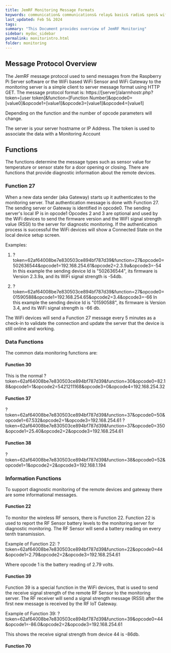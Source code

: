```yaml
---
title: JemRF Monitoring Message Formats
keywords: communication& communications& relay& basic& radio& spec& wifi& sensor
last_updated: Feb 5& 2024
tags:
summary: "This Document provides overview of JemRF Monitoring"
sidebar: mydoc_sidebar
permalink: monitorintro.html
folder: monitoring
---
```


## Message Protocol Overview
The JemRF message protocol used to send messages from the Raspberry Pi Server software or the WiFi based WiFi Sensor and WiFi Gateway to the monitoring server is a simple client to server message format using HTTP GET.
The message protocol format is:
https://[server]/alarmhostr.php?token=[user token]&function=[Function Number]&opcode0=[value0]&opcode1=[value1]&opcode3=[value1]&opcode4=[value1]

Depending on the function and the number of opcode parameters will change.

The server is your server hostname or IP Address.
The token is used to associate the data with a Monitoring Account

## Functions
The functions determine the message types such as sensor value for temperature or sensor state for a door opening or closing.
There are functions that provide diagnostic information about the remote devices.

### Function 27
When a new data sender (aka Gateway) starts up it authenticates to the monitoring server.
That authentication message is done with Function 27.
The sending server or Gateway is identified in opcode0.
The sending server's local IP is in opcode1
Opcodes 2 and 3 are optional and used by the WiFi devices to send the firmware version and the WiFI signal strength value (RSSI) to the server for diagnostic monitoring.
If the authentication process is successful the WiFi devices will show a Connected State on the local device setup screen.

Examples:
1. ?token=62af64008be7e830503ce894bf787d39&function=27&opcode0=502636544&opcode1=192.168.254.61&opcode2=2.3.9a&opcode3=-54
In this example the sending device Id is "502636544", its firmware is Version 2.3.9a, and its WiFi signal strength is -54db.

2. ?token=62af64008be7e830503ce894bf787d39&function=27&opcode0=01590588&opcode1=192.168.254.65&opcode2=3.4&opcode3=-66
In this example the sending device Id is "01590588", its firmware is Version 3.4, and its WiFi signal strength is -66 db.

The WiFi devices will send a Function 27 message every 5 minutes as a check-in to validate the connection and update the server that the device is still online and working.

### Data Functions
The common data monitoring functions are:
#### Function 30
This is the normal
?token=62af64008be7e830503ce894bf787d39&function=30&opcode0=82.18&opcode1=1&opcode2=5421211168&opcode3=0&opcode4=192.168.254.32

#### Function 37
?token=62af64008be7e830503ce894bf787d39&function=37&opcode0=50&opcode1=67.532&opcode2=1&opcode3=192.168.254.61
?token=62af64008be7e830503ce894bf787d39&function=37&opcode0=350&opcode1=25.40&opcode2=2&opcode3=192.168.254.61

#### Function 38
?token=62af64008be7e830503ce894bf787d39&function=38&opcode0=52&opcode1=1&opcode2=2&opcode3=192.168.1.194


### Information Functions
To support diagnostic monitoring of the remote devices and gateway there are some informational messages.
#### Function 22
To monitor the wireless RF sensors, there is Function 22.
Function 22 is used to report the RF Sensor battery levels to the monitoring server for diagnostic monitoring.
The RF Sensor will send a battery reading on every tenth transmission.

Example of Function 22:
?token=62af64008be7e830503ce894bf787d39&function=22&opcode0=44&opcode1=2.79&opcode2=2&opcode3=192.168.254.61

Where opcode 1 is the battery reading of 2.79 volts.

#### Function 39
Function 39 is a special function in the WiFi devices, that is used to send the receive signal strength of the remote RF Sensor to the monitoring server.
The RF receiver will send a signal strength message (RSSI) after the first new message is received by the RF IoT Gateway.

Example of Function 39:
?token=62af64008be7e830503ce894bf787d39&function=39&opcode0=44&opcode1=-86.0&opcode2=2&opcode3=192.168.254.61

This shows the receive signal strength from device 44 is -86db.

#### Function 70






